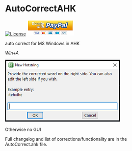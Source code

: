 # AutoCorrectAHK

[![License](https://img.shields.io/badge/license-GPLv3-blue.svg)](https://www.gnu.org/licenses/gpl-3.0.en.html) [![Paypal donate button](readmePics/PayPal-Donate-Button.png)](https://www.paypal.com/donate/?hosted_button_id=2QH26ZA928JNC)

auto correct for MS Windows in AHK

<em>Win+A</em>

![](readmePics/toAddNewCorrection.png)

Otherwise no GUI

Full changelog and list of corrections/functionality are in the AutoCorrect.ahk file.
